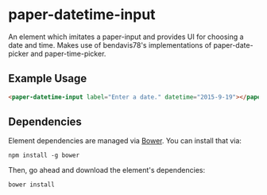 # paper-datetime-input

An element which imitates a paper-input and provides UI for choosing a
date and time. Makes use of bendavis78's implementations of
paper-date-picker and paper-time-picker.


## Example Usage

```html
<paper-datetime-input label="Enter a date." datetime="2015-9-19"></paper-datetime-input>
```


## Dependencies

Element dependencies are managed via [Bower](http://bower.io/). You can
install that via:

    npm install -g bower

Then, go ahead and download the element's dependencies:

    bower install
